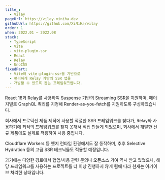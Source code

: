 ```yaml
---
title_:
  - Vilay
pageUrl: https://vilay.xiniha.dev
githubUrl: https://github.com/XiNiHa/vilay
order: 1
when: 2022.01 ~ 2022.08
stack:
  - TypeScript
  - Vite
  - vite-plugin-ssr
  - React
  - Relay
  - UnoCSS
fixedPart:
  - Vite와 vite-plugin-ssr을 기반으로
  - 편리하게 Relay 기반의 SSR 앱을
  - 개발할 수 있도록 돕는 프레임워크입니다.
---
```


<span class="nw">React 18과 Relay를 사용하여</span>
<span class="nw">Suspense 기반의</span>
<span class="nw">Streaming SSR을 지원하며,</span>
<span class="nw">페이지별로 GraphQL 쿼리를 지정해</span>
<span class="nw">Render-as-you-fetch를</span>
<span class="nw">지원하도록 구성하였습니다.</span>

<span class="nw">회사에서 프로덕션 제품 제작에 사용할</span>
<span class="nw">적절한 SSR 프레임워크를 찾다가,</span>
<span class="nw">Relay와 사용하기에 최적의 프레임워크를</span>
<span class="nw">찾지 못해서 직접 만들게 되었으며,</span>
<span class="nw">회사에서 개발한 신규 제품에도</span>
<span class="nw">실제로 적용하여 사용 중입니다.</span>

<span class="nw">Cloudflare Workers 등</span>
<span class="nw">엣지 런타임 환경에서도 잘 동작하며,</span>
<span class="nw">추후 Selective Hydration 등의</span>
<span class="nw">고급 SSR 테크닉들도 적용할 예정입니다.</span>

<span class="nw">과거에는 다양한 경로에서</span>
<span class="nw">협업/사용 관련 문의나</span>
<span class="nw">오픈소스 기여 역시 받고 있었으나,</span>
<span class="nw">해당 프레임워크를 사용하는</span>
<span class="nw">프로젝트를 더 이상 진행하지</span>
<span class="nw">않게 됨에 따라</span>
<span class="nw">현재는 아카이브 처리한 상태입니다.</span>
